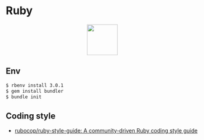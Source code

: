 # Ruby

<p align="center">
<img width="80" src='https://cdn.jsdelivr.net/gh/devicons/devicon/icons/ruby/ruby-original-wordmark.svg'>
</p>


## Env

```sh
$ rbenv install 3.0.1
$ gem install bundler
$ bundle init
```


## Coding style

- [rubocop/ruby-style-guide: A community-driven Ruby coding style guide](https://github.com/rubocop/ruby-style-guide)
